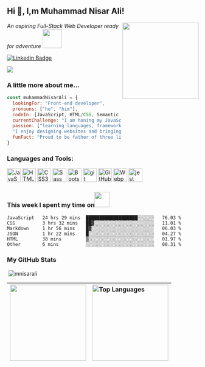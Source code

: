 
## Hi 👋, I,m Muhammad Nisar Ali!

<img align='right' src="https://cdn.dribbble.com/users/1162077/screenshots/3848914/programmer.gif" width="200">
<p><em>An aspiring Full-Stack Web Developer ready for adventure</em> <img src="https://media.giphy.com/media/XGma2iRIHTKkwqRkFl/giphy.gif" width="50"></p>


<!-- Social -->
[![Linkedin Badge](https://img.shields.io/badge/-Muhammad%20Nisar%20Ali-blue?style=flat-square&logo=Linkedin&logoColor=white&link=https://www.linkedin.com/in/muhammad-nisar-ali/)](https://www.linkedin.com/in/muhammad-nisar-ali/)

<!-- Profile View Counter -->
![](https://komarev.com/ghpvc/?username=MNisarAli&label=Profile+Views)

### A little more about me...  

```javascript
const muhammadNisarAli = {
  lookingFor: "Front-end developer",
  pronouns: ["he", "him"],
  codeIn: [JavaScript, HTML/CSS, Semantic UI, Bootstrap],
  currentChallenge: "I am honing my JavaScript skills, learning React",
  passion: ["learning languages, frameworks, and new technologies",
  "I enjoy designing websites and bringing them to life using various technologies"],
  funFact: "Proud to be father of three little Fairies"
}
```

### Languages and Tools:

<p align="left">
<a href="https://developer.mozilla.org/en-US/docs/Web/JavaScript" target="_blank" rel="noreferrer"><img src="https://raw.githubusercontent.com/danielcranney/readme-generator/main/public/icons/skills/javascript-colored.svg" width="36" height="36" alt="JavaScript" /></a>
<a href="https://developer.mozilla.org/en-US/docs/Glossary/HTML5" target="_blank" rel="noreferrer"><img src="https://raw.githubusercontent.com/danielcranney/readme-generator/main/public/icons/skills/html5-colored.svg" width="36" height="36" alt="HTML5" /></a>
<a href="https://www.w3.org/TR/CSS/#css" target="_blank" rel="noreferrer"><img src="https://raw.githubusercontent.com/danielcranney/readme-generator/main/public/icons/skills/css3-colored.svg" width="36" height="36" alt="CSS3" /></a>
<a href="https://sass-lang.com/" target="_blank" rel="noreferrer"><img src="https://raw.githubusercontent.com/danielcranney/readme-generator/main/public/icons/skills/sass-colored.svg" width="36" height="36" alt="Sass" /></a>
<a href="https://getbootstrap.com/" target="_blank" rel="noreferrer"><img src="https://raw.githubusercontent.com/danielcranney/readme-generator/main/public/icons/skills/bootstrap-colored.svg" width="36" height="36" alt="Bootstrap" /></a>
<a href="https://git-scm.com/" target="_blank" rel="noreferrer"><img src="https://www.vectorlogo.zone/logos/git-scm/git-scm-icon.svg" alt="git" width="36" height="36"/></a>
<a href="https://github.com/" target="_blank" rel="noreferrer"><img src="https://user-images.githubusercontent.com/25181517/117364276-fc4eb280-aebd-11eb-92ba-8a6ef74b7313.png" width="36" height="36" alt="GitHub" /></a>
<a href="https://webpack.js.org/" target="_blank" rel="noreferrer"><img src="https://raw.githubusercontent.com/danielcranney/readme-generator/main/public/icons/skills/webpack-colored.svg" width="36" height="36" alt="Webpack" /></a>
<a href="https://jestjs.io" target="_blank" rel="noreferrer"> <img src="https://www.vectorlogo.zone/logos/jestjsio/jestjsio-icon.svg" alt="jest" width="36" height="36"/> </a>
</p>



### This week I spent my time on<img src="https://media.giphy.com/media/SvQzkTQb3ZwKcj1QTO/giphy.gif" width="40">

<!--START_SECTION:waka-->

```text
JavaScript   24 hrs 29 mins  ███████████████████░░░░░░   76.03 %
CSS          3 hrs 32 mins   ██▓░░░░░░░░░░░░░░░░░░░░░░   11.01 %
Markdown     1 hr 56 mins    █▓░░░░░░░░░░░░░░░░░░░░░░░   06.03 %
JSON         1 hr 22 mins    █░░░░░░░░░░░░░░░░░░░░░░░░   04.27 %
HTML         38 mins         ▒░░░░░░░░░░░░░░░░░░░░░░░░   01.97 %
Other        6 mins          ░░░░░░░░░░░░░░░░░░░░░░░░░   00.31 %
```

<!--END_SECTION:waka-->

### My GitHub Stats

<p>&nbsp;<img align="center" src="https://github-readme-stats.vercel.app/api?username=mnisarali&show_icons=true&locale=en" alt="mnisarali" /></p>

| <a href="http://www.github.com/MNisarAli"><img height="200" src="https://github-readme-streak-stats.herokuapp.com/?user=MNisarAli&stroke=000&background=ffffff&ring=2177e9&fire=2177e9&currStreakNum=000&currStreakLabel=2177e9&sideNums=000&sideLabels=000&dates=000&hide_border=true" /></a> | <a href="https://github.com/MNisarAli" align="left"><img height="200" src="https://github-readme-stats.vercel.app/api/top-langs/?username=MNisarAli&langs_count=10&title_color=2177e9&text_color=000&icon_color=0891b2&bg_color=ffffff&hide_border=true&locale=en&custom_title=Top%20%Languages" alt="Top Languages" /></a> |
| ------------- | ------------- |

